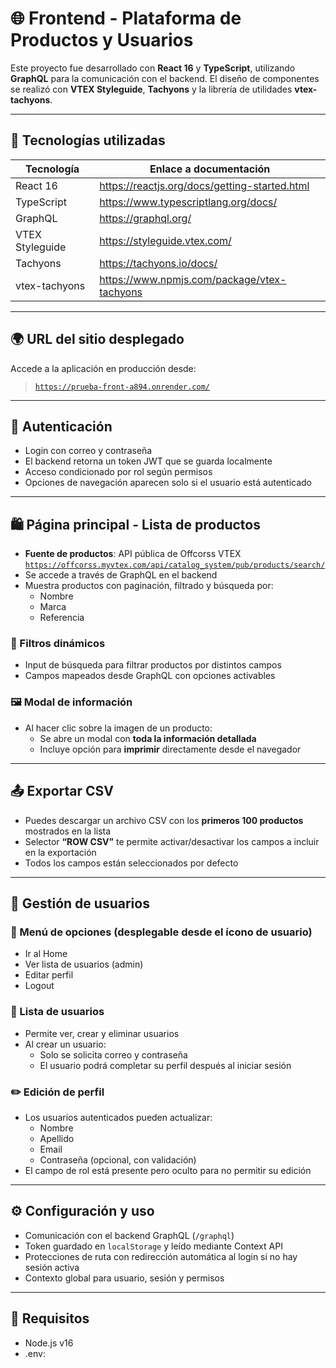 # 🌐 Frontend - Plataforma de Productos y Usuarios

Este proyecto fue desarrollado con **React 16** y **TypeScript**, utilizando **GraphQL** para la comunicación con el backend. El diseño de componentes se realizó con **VTEX Styleguide**, **Tachyons** y la librería de utilidades **vtex-tachyons**.

---

## 🚀 Tecnologías utilizadas

| Tecnología      | Enlace a documentación                        |
| --------------- | --------------------------------------------- |
| React 16        | https://reactjs.org/docs/getting-started.html |
| TypeScript      | https://www.typescriptlang.org/docs/          |
| GraphQL         | https://graphql.org/                          |
| VTEX Styleguide | https://styleguide.vtex.com/                  |
| Tachyons        | https://tachyons.io/docs/                     |
| vtex-tachyons   | https://www.npmjs.com/package/vtex-tachyons   |

---

## 🌍 URL del sitio desplegado

Accede a la aplicación en producción desde:

> [`https://prueba-front-a894.onrender.com/`](https://prueba-front-a894.onrender.com/)

---

## 🔐 Autenticación

-   Login con correo y contraseña
-   El backend retorna un token JWT que se guarda localmente
-   Acceso condicionado por rol según permisos
-   Opciones de navegación aparecen solo si el usuario está autenticado

---

## 🛍 Página principal - Lista de productos

-   **Fuente de productos**: API pública de Offcorss VTEX  
    [`https://offcorss.myvtex.com/api/catalog_system/pub/products/search/`](https://offcorss.myvtex.com/api/catalog_system/pub/products/search/)
-   Se accede a través de GraphQL en el backend
-   Muestra productos con paginación, filtrado y búsqueda por:
    -   Nombre
    -   Marca
    -   Referencia

### 🔎 Filtros dinámicos

-   Input de búsqueda para filtrar productos por distintos campos
-   Campos mapeados desde GraphQL con opciones activables

### 🖼 Modal de información

-   Al hacer clic sobre la imagen de un producto:
    -   Se abre un modal con **toda la información detallada**
    -   Incluye opción para **imprimir** directamente desde el navegador

---

## 📤 Exportar CSV

-   Puedes descargar un archivo CSV con los **primeros 100 productos** mostrados en la lista
-   Selector **“ROW CSV”** te permite activar/desactivar los campos a incluir en la exportación
-   Todos los campos están seleccionados por defecto

---

## 👥 Gestión de usuarios

### 🔐 Menú de opciones (desplegable desde el ícono de usuario)

-   Ir al Home
-   Ver lista de usuarios (admin)
-   Editar perfil
-   Logout

### 👤 Lista de usuarios

-   Permite ver, crear y eliminar usuarios
-   Al crear un usuario:
    -   Solo se solicita correo y contraseña
    -   El usuario podrá completar su perfil después al iniciar sesión

### ✏️ Edición de perfil

-   Los usuarios autenticados pueden actualizar:
    -   Nombre
    -   Apellido
    -   Email
    -   Contraseña (opcional, con validación)
-   El campo de rol está presente pero oculto para no permitir su edición

---

## ⚙️ Configuración y uso

-   Comunicación con el backend GraphQL (`/graphql`)
-   Token guardado en `localStorage` y leído mediante Context API
-   Protecciones de ruta con redirección automática al login si no hay sesión activa
-   Contexto global para usuario, sesión y permisos

---

## 🧪 Requisitos

-   Node.js v16
-   .env:
